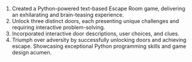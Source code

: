 1) Created a Python-powered text-based Escape Room game, delivering an exhilarating and brain-teasing experience.
2) Unlock three distinct doors, each presenting unique challenges and requiring interactive problem-solving.
3) Incorporated interactive door descriptions, user choices, and clues.
4) Triumph over adversity by successfully unlocking doors and achieving escape. Showcasing exceptional Python programming skills and game design acumen.
